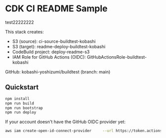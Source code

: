 # CDK CI README Sample

test22222222

This stack creates:
- S3 (source): ci-source-buildtest-kobashi
- S3 (target): readme-deploy-buildtest-kobashi
- CodeBuild project: deploy-readme-s3
- IAM Role for GitHub Actions (OIDC): GitHubActionsRole-buildtest-kobashi

GitHub: kobashi-yoshizumi/buildtest (branch: main)

## Quickstart
```bash
npm install
npm run build
npm run bootstrap
npm run deploy
```

If your account doesn't have the GitHub OIDC provider yet:
```bash
aws iam create-open-id-connect-provider     --url https://token.actions.githubusercontent.com     --client-id-list sts.amazonaws.com     --thumbprint-list 6938fd4d98bab03faadb97b34396831e3780aea1
```
